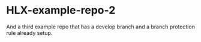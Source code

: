 # HLX-example-repo-2
And a third example repo that has a develop branch and a branch protection rule already setup.
